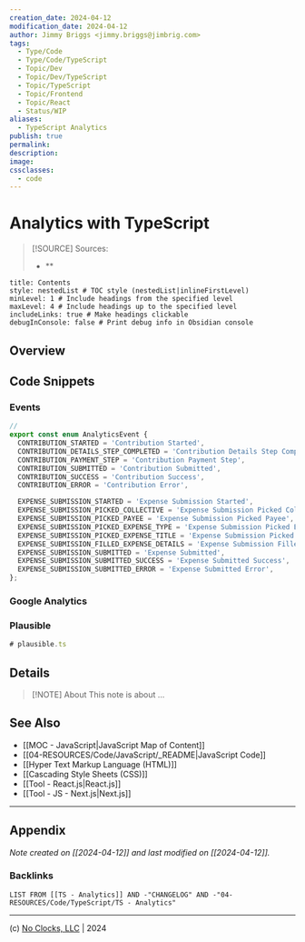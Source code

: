 ```yaml
---
creation_date: 2024-04-12
modification_date: 2024-04-12
author: Jimmy Briggs <jimmy.briggs@jimbrig.com>
tags:
  - Type/Code
  - Type/Code/TypeScript
  - Topic/Dev
  - Topic/Dev/TypeScript
  - Topic/TypeScript
  - Topic/Frontend
  - Topic/React
  - Status/WIP
aliases:
  - TypeScript Analytics
publish: true
permalink:
description:
image:
cssclasses:
  - code
---
```


# Analytics with TypeScript

> [!SOURCE] Sources:
> - **

```table-of-contents
title: Contents 
style: nestedList # TOC style (nestedList|inlineFirstLevel)
minLevel: 1 # Include headings from the specified level
maxLevel: 4 # Include headings up to the specified level
includeLinks: true # Make headings clickable
debugInConsole: false # Print debug info in Obsidian console
```

## Overview

## Code Snippets

### Events

```typescript
// 
export const enum AnalyticsEvent {
  CONTRIBUTION_STARTED = 'Contribution Started',
  CONTRIBUTION_DETAILS_STEP_COMPLETED = 'Contribution Details Step Completed',
  CONTRIBUTION_PAYMENT_STEP = 'Contribution Payment Step',
  CONTRIBUTION_SUBMITTED = 'Contribution Submitted',
  CONTRIBUTION_SUCCESS = 'Contribution Success',
  CONTRIBUTION_ERROR = 'Contribution Error',

  EXPENSE_SUBMISSION_STARTED = 'Expense Submission Started',
  EXPENSE_SUBMISSION_PICKED_COLLECTIVE = 'Expense Submission Picked Collective',
  EXPENSE_SUBMISSION_PICKED_PAYEE = 'Expense Submission Picked Payee',
  EXPENSE_SUBMISSION_PICKED_EXPENSE_TYPE = 'Expense Submission Picked Expense Type',
  EXPENSE_SUBMISSION_PICKED_EXPENSE_TITLE = 'Expense Submission Picked Expense Title',
  EXPENSE_SUBMISSION_FILLED_EXPENSE_DETAILS = 'Expense Submission Filled Expense Details',
  EXPENSE_SUBMISSION_SUBMITTED = 'Expense Submitted',
  EXPENSE_SUBMISSION_SUBMITTED_SUCCESS = 'Expense Submitted Success',
  EXPENSE_SUBMISSION_SUBMITTED_ERROR = 'Expense Submitted Error',
};
```

### Google Analytics

### Plausible

```typescript
# plausible.ts


```

## Details

> [!NOTE] About
> This note is about ...

## See Also

- [[MOC - JavaScript|JavaScript Map of Content]]
- [[04-RESOURCES/Code/JavaScript/_README|JavaScript Code]]
- [[Hyper Text Markup Language (HTML)]]
- [[Cascading Style Sheets (CSS)]]
- [[Tool - React.js|React.js]]
- [[Tool - JS - Next.js|Next.js]]

***

## Appendix

*Note created on [[2024-04-12]] and last modified on [[2024-04-12]].*

### Backlinks

```dataview
LIST FROM [[TS - Analytics]] AND -"CHANGELOG" AND -"04-RESOURCES/Code/TypeScript/TS - Analytics"
```

***

(c) [No Clocks, LLC](https://github.com/noclocks) | 2024
